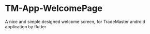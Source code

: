 # TM-App-WelcomePage
A nice and simple designed welcome screen, for TradeMaster android application by flutter
